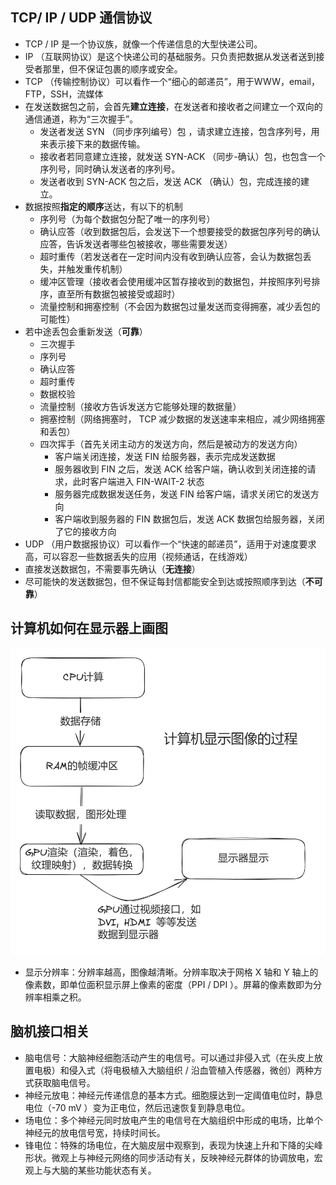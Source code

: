 ## TCP/ IP / UDP 通信协议

-  TCP / IP 是一个协议族，就像一个传递信息的大型快递公司。
-  IP （互联网协议）是这个快递公司的基础服务。只负责把数据从发送者送到接受者那里，但不保证包裹的顺序或安全。
-  TCP （传输控制协议）可以看作一个“细心的邮递员”，用于WWW，email，FTP，SSH，流媒体
  - 在发送数据包之前，会首先**建立连接**，在发送者和接收者之间建立一个双向的通信通道，称为“三次握手”。
    - 发送者发送 SYN （同步序列编号）包 ，请求建立连接，包含序列号，用来表示接下来的数据传输。
    - 接收者若同意建立连接，就发送 SYN-ACK （同步-确认）包，也包含一个序列号，同时确认发送者的序列号。
    - 发送者收到 SYN-ACK 包之后，发送 ACK （确认）包，完成连接的建立。
  - 数据按照**指定的顺序**送达，有以下的机制
    - 序列号（为每个数据包分配了唯一的序列号）
    - 确认应答（收到数据包后，会发送下一个想要接受的数据包序列号的确认应答，告诉发送者哪些包被接收，哪些需要发送）
    - 超时重传（若发送者在一定时间内没有收到确认应答，会认为数据包丢失，并触发重传机制）
    - 缓冲区管理（接收者会使用缓冲区暂存接收到的数据包，并按照序列号排序，直至所有数据包被接受或超时）
    - 流量控制和拥塞控制（不会因为数据包过量发送而变得拥塞，减少丢包的可能性）
  - 若中途丢包会重新发送（**可靠**）
    - 三次握手
    - 序列号 
    - 确认应答
    - 超时重传
    - 数据校验
    - 流量控制（接收方告诉发送方它能够处理的数据量）
    - 拥塞控制（网络拥塞时， TCP 减少数据的发送速率来相应，减少网络拥塞和丢包）
    - 四次挥手（首先关闭主动方的发送方向，然后是被动方的发送方向）
      - 客户端关闭连接，发送 FIN 给服务器，表示完成发送数据
      - 服务器收到 FIN 之后，发送 ACK 给客户端，确认收到关闭连接的请求，此时客户端进入 FIN-WAIT-2 状态
      - 服务器完成数据发送任务，发送 FIN 给客户端，请求关闭它的发送方向
      - 客户端收到服务器的 FIN 数据包后，发送 ACK 数据包给服务器，关闭了它的接收方向
-  UDP （用户数据报协议）可以看作一个“快速的邮递员”，适用于对速度要求高，可以容忍一些数据丢失的应用（视频通话，在线游戏）
  - 直接发送数据包，不需要事先确认（**无连接**）
  - 尽可能快的发送数据包，但不保证每封信都能安全到达或按照顺序到达（**不可靠**）

## 计算机如何在显示器上画图

![display_image](displayimage.png "display _image")

- 显示分辨率：分辨率越高，图像越清晰。分辨率取决于网格 X 轴和 Y 轴上的像素数，即单位面积显示屏上像素的密度（PPI / DPI ）。屏幕的像素数即为分辨率相乘之积。

## 脑机接口相关

- 脑电信号：大脑神经细胞活动产生的电信号。可以通过非侵入式（在头皮上放置电极）和侵入式（将电极植入大脑组织 / 沿血管植入传感器，微创）两种方式获取脑电信号。
- 神经元放电：神经元传递信息的基本方式。细胞膜达到一定阈值电位时，静息电位（-70 mV ）变为正电位，然后迅速恢复到静息电位。
- 场电位：多个神经元同时放电产生的电信号在大脑组织中形成的电场，比单个神经元的放电信号宽，持续时间长。
- 锋电位：特殊的场电位，在大脑皮层中观察到，表现为快速上升和下降的尖峰形状。微观上与神经元网络的同步活动有关，反映神经元群体的协调放电，宏观上与大脑的某些功能状态有关。